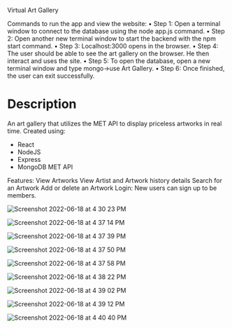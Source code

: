 Virtual Art Gallery

Commands to run the app and view the website:
• Step 1: Open a terminal window to connect to the database using the node app.js command.
• Step 2: Open another new terminal window to start the backend with the npm start command.
• Step 3: Localhost:3000 opens in the browser.
• Step 4: The user should be able to see the art gallery on the browser. He then interact
and uses the site.
• Step 5: To open the database, open a new terminal window and type mongo->use Art Gallery.
• Step 6: Once finished, the user can exit successfully.


# Description 

An art gallery that utilizes the MET API to display priceless artworks in real time. Created using:
- React
- NodeJS
- Express
- MongoDB
MET API

Features:
View Artworks
View Artist and Artwork history details
Search for an Artwork
Add or delete an Artwork
Login: New users can sign up to be members.

  ![Screenshot 2022-06-18 at 4 30 23 PM](https://github.com/shreyas463/Virtual-art/assets/76155738/93491cfd-17aa-4f97-8f92-b51b83283f07)


![Screenshot 2022-06-18 at 4 37 14 PM](https://github.com/shreyas463/Virtual-art/assets/76155738/b2f33595-fb8b-4868-a126-7c3de2fa252e)



![Screenshot 2022-06-18 at 4 37 39 PM](https://github.com/shreyas463/Virtual-art/assets/76155738/42f98305-db5a-4265-b372-4b26967a4165)



![Screenshot 2022-06-18 at 4 37 50 PM](https://github.com/shreyas463/Virtual-art/assets/76155738/11ff01e6-07cf-4332-b779-1c84de0b6d55)


![Screenshot 2022-06-18 at 4 37 58 PM](https://github.com/shreyas463/Virtual-art/assets/76155738/10954f90-f1b9-4dfc-9c76-b5590f68a7cd)




![Screenshot 2022-06-18 at 4 38 22 PM](https://github.com/shreyas463/Virtual-art/assets/76155738/7ed08ad4-3ee1-4288-9e67-1964fdbdcda1)



![Screenshot 2022-06-18 at 4 39 02 PM](https://github.com/shreyas463/Virtual-art/assets/76155738/f372c528-3a09-4693-a23d-684c22062332)


![Screenshot 2022-06-18 at 4 39 12 PM](https://github.com/shreyas463/Virtual-art/assets/76155738/78a2ab72-b552-46e8-b690-e37126e364ce)

![Screenshot 2022-06-18 at 4 40 40 PM](https://github.com/shreyas463/Virtual-art/assets/76155738/81618879-f455-4603-9f71-fab69b0e1127)











